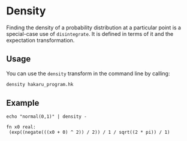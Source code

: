# Density #

Finding the density of a probability distribution at a particular point is a special-case use of `disintegrate`. It is defined in terms of it and the expectation 
transformation.

## Usage ##

You can use the `density` transform in the command line by calling:

````bash
density hakaru_program.hk
````

## Example ##

````nohighlight
echo "normal(0,1)" | density -

fn x0 real: 
 (exp((negate(((x0 + 0) ^ 2)) / 2)) / 1 / sqrt((2 * pi)) / 1)
````